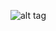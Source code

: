 ![alt tag](https://github.com/NewDDay/Lessons/blob/master/julia/data_science/linear_regression/1.png?raw=true "")​<br>
